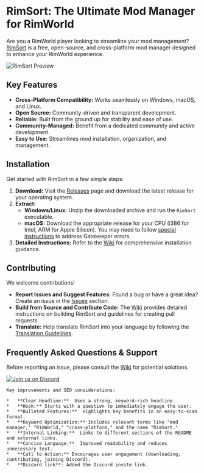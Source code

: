 # RimSort: The Ultimate Mod Manager for RimWorld

Are you a RimWorld player looking to streamline your mod management? [RimSort](https://github.com/RimSort/RimSort) is a free, open-source, and cross-platform mod manager designed to enhance your RimWorld experience.

![RimSort Preview](./docs/rimsort_preview.png)

## Key Features

*   **Cross-Platform Compatibility:** Works seamlessly on Windows, macOS, and Linux.
*   **Open Source:** Community-driven and transparent development.
*   **Reliable:** Built from the ground up for stability and ease of use.
*   **Community-Managed:** Benefit from a dedicated community and active development.
*   **Easy to Use:** Streamlines mod installation, organization, and management.

## Installation

Get started with RimSort in a few simple steps:

1.  **Download:** Visit the [Releases](https://github.com/RimSort/RimSort/releases) page and download the latest release for your operating system.
2.  **Extract:**
    *   **Windows/Linux:** Unzip the downloaded archive and run the `RimSort` executable.
    *   **macOS:** Download the appropriate release for your CPU (i386 for Intel, ARM for Apple Silicon). You may need to follow [special instructions](https://rimsort.github.io/RimSort/user-guide/downloading-and-installing#macos) to address Gatekeeper errors.
3.  **Detailed Instructions:** Refer to the [Wiki](https://rimsort.github.io/RimSort/) for comprehensive installation guidance.

## Contributing

We welcome contributions!

*   **Report Issues and Suggest Features:** Found a bug or have a great idea? Create an issue in the [Issues](https://github.com/RimSort/RimSort/issues) section.
*   **Build from Source and Contribute Code:** The [Wiki](https://rimsort.github.io/RimSort/) provides detailed instructions on building RimSort and guidelines for creating pull requests.
*   **Translate:** Help translate RimSort into your language by following the [Translation Guidelines](https://rimsort.github.io/RimSort/development-guide/translation-guidelines).

## Frequently Asked Questions & Support

Before reporting an issue, please consult the [Wiki](https://rimsort.github.io/RimSort/) for potential solutions.

[![Join us on Discord](https://github-production-user-asset-6210df.s3.amazonaws.com/2766946/248529301-486f4f8c-fed5-4fe1-832f-6461b7ce3a55.png)](https://discord.gg/aV7g69JmR2)
```
Key improvements and SEO considerations:

*   **Clear Headline:**  Uses a strong, keyword-rich headline.
*   **Hook:** Starts with a question to immediately engage the user.
*   **Bulleted Features:**  Highlights key benefits in an easy-to-scan format.
*   **Keyword Optimization:** Includes relevant terms like "mod manager," "RimWorld," "cross-platform," and the name "RimSort."
*   **Internal Linking:**  Links to different sections of the README and external links.
*   **Concise Language:**  Improved readability and reduces unnecessary text.
*   **Call to Action:** Encourages user engagement (downloading, contributing, joining Discord).
*   **Discord link**: Added the Discord invite link.